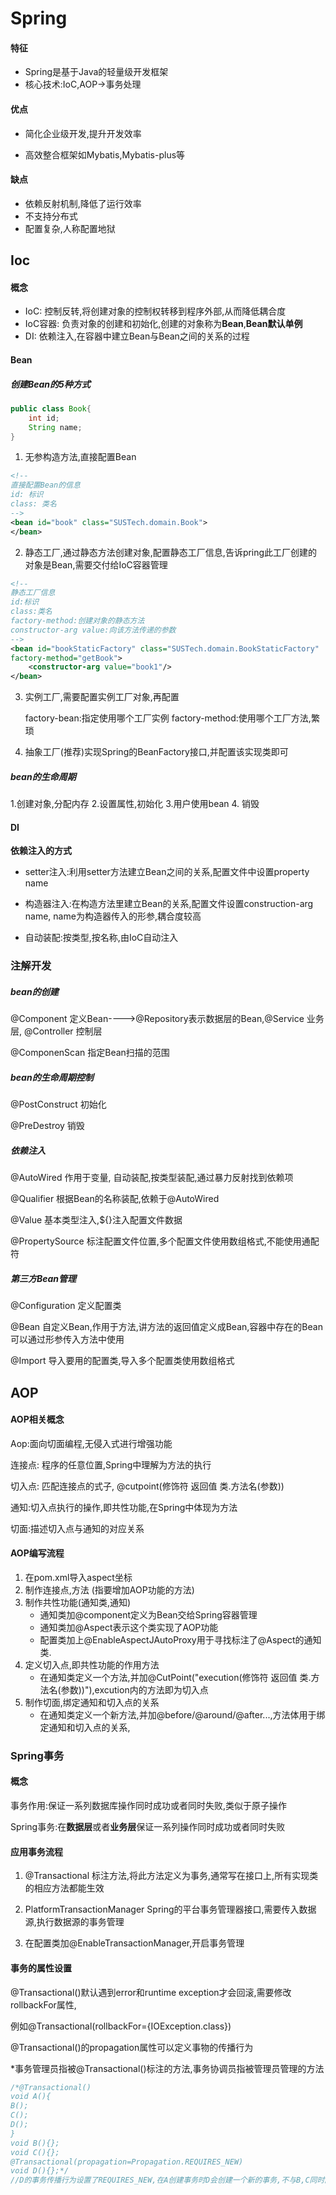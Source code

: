 # Spring

#### 特征

- Spring是基于Java的轻量级开发框架
- 核心技术:IoC,AOP->事务处理

#### 优点

- 简化企业级开发,提升开发效率

- 高效整合框架如Mybatis,Mybatis-plus等

#### 缺点

- 依赖反射机制,降低了运行效率
- 不支持分布式
- 配置复杂,人称配置地狱

## Ioc

#### 概念

- IoC: 控制反转,将创建对象的控制权转移到程序外部,从而降低耦合度
- IoC容器: 负责对象的创建和初始化,创建的对象称为**Bean**,**Bean默认单例**
- DI: 依赖注入,在容器中建立Bean与Bean之间的关系的过程

#### Bean

##### **创建Bean的5种方式**

```java
public class Book{
    int id;
    String name;
}
```

1. 无参构造方法,直接配置Bean

```xml
<!--
直接配置Bean的信息
id: 标识
class: 类名
-->
<bean id="book" class="SUSTech.domain.Book">
</bean>
```

2. 静态工厂,通过静态方法创建对象,配置静态工厂信息,告诉pring此工厂创建的对象是Bean,需要交付给IoC容器管理

```xml
<!--
静态工厂信息
id:标识
class:类名
factory-method:创建对象的静态方法
constructor-arg value:向该方法传递的参数
-->
<bean id="bookStaticFactory" class="SUSTech.domain.BookStaticFactory"
factory-method="getBook">
    <constructor-arg value="book1"/>
</bean>

```

3. 实例工厂,需要配置实例工厂对象,再配置

   factory-bean:指定使用哪个工厂实例
   factory-method:使用哪个工厂方法,繁琐

4. 抽象工厂(推荐)实现Spring的BeanFactory接口,并配置该实现类即可

##### **bean的生命周期**

 1.创建对象,分配内存 2.设置属性,初始化 3.用户使用bean 4. 销毁

#### DI

**依赖注入的方式**

-  setter注入:利用setter方法建立Bean之间的关系,配置文件中设置property name

- 构造器注入:在构造方法里建立Bean的关系,配置文件设置construction-arg name, name为构造器传入的形参,耦合度较高

- 自动装配:按类型,按名称,由IoC自动注入


### 注解开发

##### bean的创建

@Component 定义Bean---->@Repository表示数据层的Bean,@Service 业务层, @Controller 控制层

@ComponenScan 指定Bean扫描的范围

##### bean的生命周期控制

@PostConstruct 初始化

@PreDestroy 销毁

##### 依赖注入

@AutoWired 作用于变量, 自动装配,按类型装配,通过暴力反射找到依赖项

@Qualifier 根据Bean的名称装配,依赖于@AutoWired

@Value 基本类型注入,${}注入配置文件数据

@PropertySource 标注配置文件位置,多个配置文件使用数组格式,不能使用通配符

##### 第三方Bean管理

@Configuration 定义配置类

@Bean 自定义Bean,作用于方法,讲方法的返回值定义成Bean,容器中存在的Bean可以通过形参传入方法中使用

@Import 导入要用的配置类,导入多个配置类使用数组格式



## AOP

#### AOP相关概念

Aop:面向切面编程,无侵入式进行增强功能

连接点: 程序的任意位置,Spring中理解为方法的执行 

切入点: 匹配连接点的式子, @cutpoint(修饰符 返回值 类.方法名(参数))

通知:切入点执行的操作,即共性功能,在Spring中体现为方法

切面:描述切入点与通知的对应关系



#### AOP编写流程

1. 在pom.xml导入aspect坐标
2. 制作连接点,方法 (指要增加AOP功能的方法)
3. 制作共性功能(通知类,通知) 
   - 通知类加@component定义为Bean交给Spring容器管理
   - 通知类加@Aspect表示这个类实现了AOP功能
   - 配置类加上@EnableAspectJAutoProxy用于寻找标注了@Aspect的通知类.
4. 定义切入点,即共性功能的作用方法
   - 在通知类定义一个方法,并加@CutPoint("execution(修饰符 返回值 类.方法名(参数))"),excution内的方法即为切入点
5. 制作切面,绑定通知和切入点的关系
   - 在通知类定义一个新方法,并加@before/@around/@after...,方法体用于绑定通知和切入点的关系,

### Spring事务

#### 概念

事务作用:保证一系列数据库操作同时成功或者同时失败,类似于原子操作

Spring事务:在**数据层**或者**业务层**保证一系列操作同时成功或者同时失败

#### 应用事务流程

1. @Transactional 标注方法,将此方法定义为事务,通常写在接口上,所有实现类的相应方法都能生效

2. PlatformTransactionManager Spring的平台事务管理器接口,需要传入数据源,执行数据源的事务管理

3. 在配置类加@EnableTransactionManager,开启事务管理

#### 事务的属性设置

@Transactional()默认遇到error和runtime exception才会回滚,需要修改rollbackFor属性,

例如@Transactional(rollbackFor={IOException.class})

@Transactional()的propagation属性可以定义事物的传播行为



*事务管理员指被@Transactional()标注的方法,事务协调员指被管理员管理的方法

```java
/*@Transactional()
void A(){
B();
C();
D();
}
void B(){};
void C(){};
@Transactional(propagation=Propagation.REQUIRES_NEW)
void D(){};*/
//D的事务传播行为设置了REQUIRES_NEW,在A创建事务时D会创建一个新的事务,不与B,C同时回滚.
```



